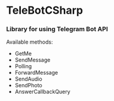 # TeleBotCSharp
### Library for using Telegram Bot API 

Available methods:
* GetMe
* SendMessage
* Polling
* ForwardMessage
* SendAudio
* SendPhoto
* AnswerCallbackQuery
